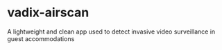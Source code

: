 # vadix-airscan
A lightweight and clean app used to detect invasive video surveillance in guest accommodations
